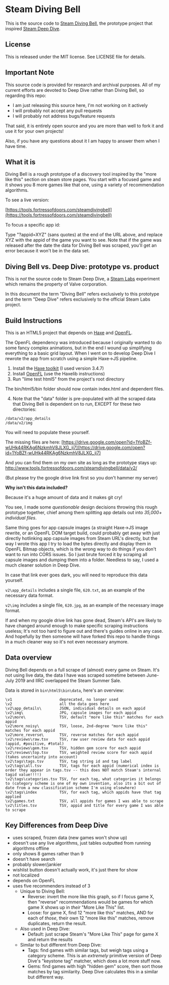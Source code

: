 # Steam Diving Bell

This is the source code to [Steam Diving Bell](https://www.fortressofdoors.com/steam-diving-bell/),
the prototype project that inspired [Steam Deep Dive](https://store.steampowered.com/labs/divingbell).

## License

This is released under the MIT license. See LICENSE file for details.

## Important Note

This source code is provided for research and archival purposes. All of my current
efforts are devoted to Deep Dive rather than Diving Bell, so regarding this repo:

- I am just releasing this source here, I'm not working on it actively
- I will probably not accept any pull requests
- I will probably not address bugs/feature requests

That said, it is entirely open source and you are more than well to fork it and 
use it for your own projects!

Also, if you have any questions about it I am happy to answer them when I have time.

## What it is

Diving Bell is a rough prototype of a discovery tool inspired by the 
"more like this" section on steam store pages. You start with a focused game
and it shows you 8 more games like that one, using a variety of recommendation
algorithms.

To see a live version:

[https://tools.fortressofdoors.com/steamdivingbell](https://tools.fortressofdoors.com/steamdivingbell)

To focus a specific app id:

Type "?appid=XYZ" (sans quotes) at the end of the URL above, and replace XYZ
with the appid of the game you want to see. Note that if the game was released
after the date the data for Diving Bell was scraped, you'll get an error because
it won't be in the data set.

## Diving Bell vs. Deep Dive: prototype vs. product

This is *not* the source code to Steam Deep Dive, a [Steam Labs](https://store.steampowered.com/labs) experiment
which remains the property of Valve corporation.

In this document the term "Diving Bell" refers exclusively to this prototype and 
the term "Deep Dive" refers exclusively to the official Steam Labs project.

## Build Instructions

This is an HTML5 project that depends on [Haxe](https://www.haxe.org) and 
[OpenFL](https://www.openfl.org).

The OpenFL dependency was introduced because I originally wanted to do some
fancy complex animations, but in the end I wound up simplifying everything to
a basic grid layout. When I went on to develop Deep Dive I rewrote the app from
scratch using a simple Haxe->JS pipeline.

1. Install the [Haxe toolkit](https://haxe.org/download/) (I used version 3.4.7)
2. Install [OpenFL](https://www.openfl.org/download/) (use the Haxelib instructions)
3. Run "lime test html5" from the project's root directory

The bin/html5/bin folder should now contain index.html and dependent files.

4. Note that the "data" folder is pre-populated with all the scraped data that
Diving Bell is dependent on to run, EXCEPT for these two directories:

```
/data/v2/app_details
/data/v2/img
```

You will need to populate these yourself. 

The missing files are here:
[https://drive.google.com/open?id=1YoBZf-wUHk44RKAg6NzkmhV8JLXG_ji7](https://drive.google.com/open?id=1YoBZf-wUHk44RKAg6NzkmhV8JLXG_ji7)

And you can find them on my own site as long as the prototype stays up:
http://www.tools.fortressofdoors.com/steamdivingbell/data/v2/

(But please try the google drive link first so you don't hammer my server)

**Why isn't this data included?**

Because it's a huge amount of data and it makes git cry!

You see, I made some *questionable* design decisions throwing this rough 
prototype together, chief among them splitting app details out into *35,000+ 
individual files*.

Same thing goes for app capsule images (a straight Haxe->JS image
rewrite, or an OpenFL DOM target build, could probably get away with just 
directly hotlinking app capsule images from Steam URL's directly, but the way I 
wrote this app I try to load the bytes directly and display them in OpenFL 
Bitmap objects, which is the wrong way to do things if you don't want to run 
into CORS issues. So I just brute forced it by scraping all capsule images and
dumping them into a folder. Needless to say, I used a much cleaner solution in 
Deep Dive.

In case that link ever goes dark, you will need to reproduce this data yourself.

`v2\app_details` includes a single file, `620.txt`, as an example of the 
necessary data format.

`v2\img` includes a single file, `620.jpg`, as an example of the necessary 
image format.

If and when my google drive link has gone dead, Steam's API's are likely
to have changed around enough to make specific scraping instructions useless;
It's not too hard to figure out and there's guides online in any case. And 
hopefully by then someone will have forked this repo to handle things in a much 
cleaner way so it's not even necessary anymore.

## Data overview

Diving Bell depends on a full scrape of (almost) every game on Steam. 
It's not using live data, the data I have was scraped sometime between 
June-July 2019 and IIRC overlapped the Steam Summer Sale.

Data is stored in `bin\html5\bin\data`, here's an overview:

```
\v1                     deprecated, no longer used
\v2                     all the data goes here
\v2\app_details\        JSON, individual details on each appid
\v2\img\                JPG, capsule images for each appid
\v2\more\               TSV, default "more like this" matches for each appid
\v2\more_noisy\         TSV, loose, 2nd-degree "more like this" matches for each appid
\v2\more_reverse\       TSV, reverse matches for each appid
\v2\reviews\raw.tsv     TSV, raw user review data for each appid (appid, #positive, #total)
\v2\reviews\gem.tsv     TSV, hidden gem score for each appid
\v2\reviews\top.tsv     TSV, weighted review score for each appid (takes uncertainty into account)
\v2\tags\tags.tsv       TSV, tag string id and tag label
\v2\tags\all.tsv        TSV, tags for each appid (numerical index is order they appear in tags.tsv -- this does NOT match Steam's internal tagid value!!!!)
\v2\tags\categories.tsv TSV, for each tag, what categories it belongs to (category scheme is one of my own invention, also its a bit out of date from a new classification scheme I'm using elsewhere)
\v2\tags\index          TSV, for each tag, which appids have that tag applied
\v2\games.txt           TSV, all appids for games I was able to scrape
\v2\titles.tsv          TSV, appid and title for every game I was able to scrape
```

## Key Differences from Deep Dive

- uses scraped, frozen data (new games won't show up)
- doesn't use any live algorithms, just tables outputted from running algorithms offline
- only shows 8 games rather than 9
- doesn't have search
- probably slower/jankier
- wishlist button doesn't actually work, it's just there for show
- not localized
- depends on OpenFL
- uses five recommenders instead of 3
  - Unique to Diving Bell:
    - Reverse: invert the more like this graph, so if I focus game X, then "reverse" recommendations would be games for which game X shows up in *their* "More Like This" list.
    - Loose: for game X, find 12 "more like this" matches, AND for each of *those*, their own 12 "more like this" matches, remove duplicates, return the result.
  - Also used in Deep Dive:
    - Default: just scrape Steam's "More Like This" page for game X and return the results
  - Similar to but different from Deep Dive:
    - Tags: find games with similar tags, but weigh tags using a category scheme. This is an *extremely* primitive version of Deep Dive's "keystone tag" matcher, which does a lot more stuff now.
    - Gems: find games with high "hidden gem" score, then sort those matches by tag similarity. Deep Dive calculates this in a similar but different way.
